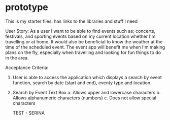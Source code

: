 # prototype
This is my starter files.  has links to the libraries and stuff I need


User Story:
As a user I want to be able to find events such as; concerts, festivals, and sporting events based on my current location whether I'm travelling or at home. It would also be beneficial to know the weather at the time of the scheduled event.
The event app will benefit me when I'm making plans on the fly, especially when travelling and looking for fun things to do in the area.

Acceptance Criteria:
1. User is able to access the application which displays a search by event function, search by date (start and end), eventy type and location.
2. Search by Event Text Box
    a. Allows upper and lowercase characters
    b. Allows alphanumeric characters (numbers)
    c. Does not allow special characters



    TEST - SERINA
